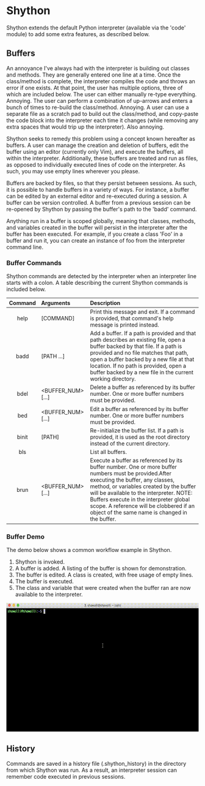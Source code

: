 # Shython
Shython extends the default Python interpreter (available via the 'code' module) to add some extra features, as described below.

## Buffers
An annoyance I've always had with the interpreter is building out classes and methods. They are generally entered one line at a time. Once the class/method is complete, the
interpreter compiles the code and throws an error if one exists. At that point, the user has multiple options, three of which are included below. The user can either manually re-type everything. Annoying. The user can perform a combination of up-arrows and enters a bunch of times to re-build the class/method. Annoying. A user can use a separate file as a scratch pad to build out the class/method, and copy-paste the code block into the interpreter each time it changes (while removing any extra spaces that would trip up the interpreter). Also annoying.

Shython seeks to remedy this problem using a concept known hereafter as buffers. A user can manage the creation and deletion of buffers, edit the buffer using an editor (currently only Vim), and execute the buffers, all within the interpreter. Additionally, these buffers are treated and run as files, as opposed to individually executed lines of code on the interpreter. As such, you may use empty lines wherever you please.

Buffers are backed by files, so that they persist between sessions. As such, it is possible to handle buffers in a variety of ways. For instance, a buffer can be edited by an external editor and re-executed during a session. A buffer can be version controlled. A buffer from a previous session can be re-opened by Shython by passing the buffer's path to the 'badd' command.

Anything run in a buffer is scoped globally, meaning that classes, methods, and variables created in the buffer will persist in the interpreter after the buffer has been executed. For example, if you create a class 'Foo' in a buffer and run it, you can create an instance of foo from the interpreter command line.

### Buffer Commands
Shython commands are detected by the interpreter when an interpreter line starts with a colon. A table describing the current Shython commands is included below.

| Command | Arguments                 | Description |
|:-------:|:------------------------- |:----------- |
| help    | [COMMAND]                 | Print this message and exit. If a command is provided, that command's help message is printed instead. |
| badd    | [PATH ...]                | Add a buffer. If a path is provided and that path describes an existing file, open a buffer backed by that file. If a path is provided and no file matches that path, open a buffer backed by a new file at that location. If no path is provided, open a buffer backed by a new file in the current working directory. |
| bdel    | &lt;BUFFER_NUM&gt; [...]  | Delete a buffer as referenced by its buffer number. One or more buffer numbers must be provided. |
| bed     | &lt;BUFFER_NUM&gt; [...]  | Edit a buffer as referenced by its buffer number. One or more buffer numbers must be provided. |
| binit   | [PATH]                    | Re-initialize the buffer list. If a path is provided, it is used as the root directory instead of the current directory. |
| bls     |                           | List all buffers. |
| brun    | &lt;BUFFER_NUM&gt; [...]  | Execute a buffer as referenced by its buffer number. One or more buffer numbers must be provided.After executing the buffer, any classes, method, or variables created by the buffer will be available to the interpreter. NOTE: Buffers execute in the interpreter global scope. A reference will be clobbered if an object of the same name is changed in the buffer. |

### Buffer Demo
The demo below shows a common workflow example in Shython.
1. Shython is invoked.
2. A buffer is added. A listing of the buffer is shown for demonstration.
3. The buffer is edited. A class is created, with free usage of empty lines.
4. The buffer is executed.
5. The class and variable that were created when the buffer ran are now available to the interpreter.

![screencast](screencast.gif)

## History
Commands are saved in a history file (.shython_history) in the directory from which Shython was run. As a result, an interpreter session can remember code executed in previous sessions.
